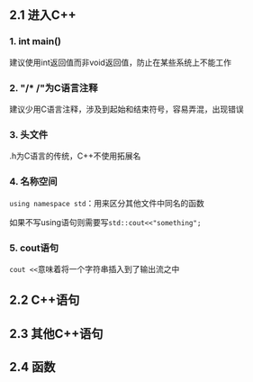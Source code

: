 ## 2.1 进入C++

### 1. int main()
建议使用int返回值而非void返回值，防止在某些系统上不能工作

### 2. "/* /"为C语言注释
建议少用C语言注释，涉及到起始和结束符号，容易弄混，出现错误

### 3. 头文件
.h为C语言的传统，C++不使用拓展名

### 4. 名称空间
` using namespace std `：用来区分其他文件中同名的函数

如果不写using语句则需要写` std::cout<<"something"; `

### 5. cout语句
`` cout << ``意味着将一个字符串插入到了输出流之中

## 2.2 C++语句

## 2.3 其他C++语句

## 2.4 函数
